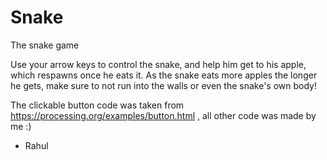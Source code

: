 # Snake
The snake game

Use your arrow keys to control the snake, and help him get to his apple, which respawns once he eats it. As the snake eats more apples
the longer he gets, make sure to not run into the walls or even the snake's own body!

The clickable button code was taken from https://processing.org/examples/button.html , all other code was made by me :)

- Rahul
